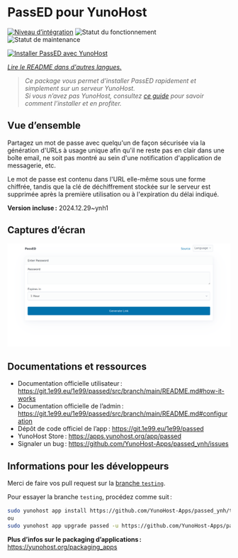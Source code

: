 <!--
Nota bene : ce README est automatiquement généré par <https://github.com/YunoHost/apps/tree/master/tools/readme_generator>
Il NE doit PAS être modifié à la main.
-->

# PassED pour YunoHost

[![Niveau d’intégration](https://apps.yunohost.org/badge/integration/passed)](https://ci-apps.yunohost.org/ci/apps/passed/)
![Statut du fonctionnement](https://apps.yunohost.org/badge/state/passed)
![Statut de maintenance](https://apps.yunohost.org/badge/maintained/passed)

[![Installer PassED avec YunoHost](https://install-app.yunohost.org/install-with-yunohost.svg)](https://install-app.yunohost.org/?app=passed)

*[Lire le README dans d'autres langues.](./ALL_README.md)*

> *Ce package vous permet d’installer PassED rapidement et simplement sur un serveur YunoHost.*  
> *Si vous n’avez pas YunoHost, consultez [ce guide](https://yunohost.org/install) pour savoir comment l’installer et en profiter.*

## Vue d’ensemble

Partagez un mot de passe avec quelqu'un de façon sécurisée via la génération d'URLs à usage unique afin qu'il ne reste pas en clair dans une boîte email, ne soit pas montré au sein d'une notification d'application de messagerie, etc. 

Le mot de passe est contenu dans l'URL elle-même sous une forme chiffrée, tandis que la clé de déchiffrement stockée sur le serveur est supprimée après la première utilisation ou à l'expiration du délai indiqué.


**Version incluse :** 2024.12.29~ynh1

## Captures d’écran

![Capture d’écran de PassED](./doc/screenshots/passed_ynh.png)

## Documentations et ressources

- Documentation officielle utilisateur : <https://git.1e99.eu/1e99/passed/src/branch/main/README.md#how-it-works>
- Documentation officielle de l’admin : <https://git.1e99.eu/1e99/passed/src/branch/main/README.md#configuration>
- Dépôt de code officiel de l’app : <https://git.1e99.eu/1e99/passed>
- YunoHost Store : <https://apps.yunohost.org/app/passed>
- Signaler un bug : <https://github.com/YunoHost-Apps/passed_ynh/issues>

## Informations pour les développeurs

Merci de faire vos pull request sur la [branche `testing`](https://github.com/YunoHost-Apps/passed_ynh/tree/testing).

Pour essayer la branche `testing`, procédez comme suit :

```bash
sudo yunohost app install https://github.com/YunoHost-Apps/passed_ynh/tree/testing --debug
ou
sudo yunohost app upgrade passed -u https://github.com/YunoHost-Apps/passed_ynh/tree/testing --debug
```

**Plus d’infos sur le packaging d’applications :** <https://yunohost.org/packaging_apps>
